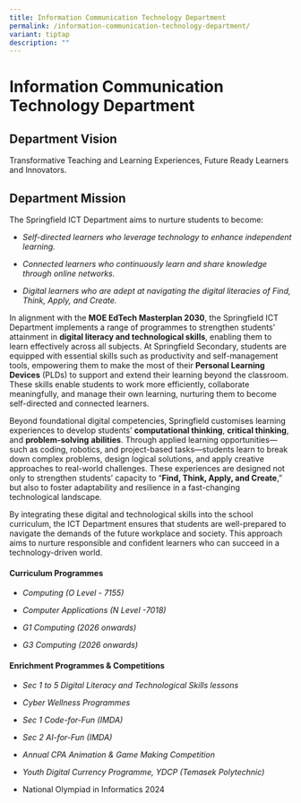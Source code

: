 ```yaml
---
title: Information Communication Technology Department
permalink: /information-communication-technology-department/
variant: tiptap
description: ""
---
```

<h1><strong>Information Communication Technology Department</strong></h1>
<h2>Department Vision</h2>
<p>Transformative Teaching and Learning Experiences, Future Ready Learners
and Innovators.</p>
<h2>Department Mission</h2>
<p>The Springfield ICT Department aims to nurture students to become:</p>
<ul>
<li>
<p><em>Self-directed learners who leverage technology to enhance independent learning.</em>
</p>
</li>
<li>
<p><em>Connected learners who continuously learn and share knowledge through online networks.</em>
</p>
</li>
<li>
<p><em>Digital learners who are adept at navigating the digital literacies of Find, Think, Apply, and Create.</em>
</p>
</li>
</ul>
<p>In alignment with the <strong>MOE EdTech Masterplan 2030</strong>, the
Springfield ICT Department implements a range of programmes to strengthen
students’ attainment in <strong>digital literacy and technological skills</strong>,
enabling them to learn effectively across all subjects. At Springfield
Secondary, students are equipped with essential skills such as productivity
and self-management tools, empowering them to make the most of their <strong>Personal Learning Devices</strong> (PLDs)
to support and extend their learning beyond the classroom. These skills
enable students to work more efficiently, collaborate meaningfully, and
manage their own learning, nurturing them to become self-directed and connected
learners.</p>
<p></p>
<p>Beyond foundational digital competencies, Springfield customises learning
experiences to develop students’ <strong>computational thinking</strong>, <strong>critical thinking</strong>,
and <strong>problem-solving</strong>  <strong>abilities</strong>. Through
applied learning opportunities—such as coding, robotics, and project-based
tasks—students learn to break down complex problems, design logical solutions,
and apply creative approaches to real-world challenges. These experiences
are designed not only to strengthen students’ capacity to “<strong>Find, Think, Apply, and Create</strong>,”
but also to foster adaptability and resilience in a fast-changing technological
landscape.
<br>
</p>
<p>By integrating these digital and technological skills into the school
curriculum, the ICT Department ensures that students are well-prepared
to navigate the demands of the future workplace and society. This approach
aims to nurture responsible and confident learners who can succeed in a
technology-driven world.</p>
<p></p>
<h4>Curriculum Programmes</h4>
<ul>
<li>
<p><em>Computing (O Level - 7155)</em>
</p>
</li>
<li>
<p><em>Computer Applications (N Level -7018)</em>
</p>
</li>
<li>
<p><em>G1 Computing (2026 onwards)</em>
</p>
</li>
<li>
<p><em>G3 Computing (2026 onwards)</em>
</p>
</li>
</ul>
<p></p>
<h4>Enrichment Programmes &amp; Competitions</h4>
<ul>
<li>
<p><em>Sec 1 to 5 Digital Literacy and Technological Skills lessons</em>
</p>
</li>
<li>
<p><em>Cyber Wellness Programmes</em>
</p>
</li>
<li>
<p><em>Sec 1 Code-for-Fun (IMDA)</em>
</p>
</li>
<li>
<p><em>Sec 2 AI-for-Fun (IMDA)</em>
</p>
</li>
<li>
<p><em>Annual CPA Animation &amp; Game Making Competition</em>
</p>
</li>
<li>
<p><em>Youth Digital Currency Programme, YDCP (Temasek Polytechnic)</em>
</p>
</li>
<li>
<p>National Olympiad in Informatics 2024</p>
<p></p>
</li>
</ul>
<p></p>